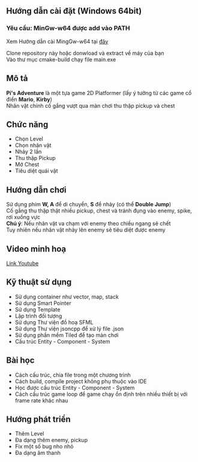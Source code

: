 
## Hướng dẫn cài đặt (Windows 64bit)

### Yêu cầu: MinGw-w64 được add vào PATH

Xem Hướng dẫn cài MingGw-w64 tại [đây](https://www.msys2.org/)  

Clone repository này hoặc donwload và extract về máy của bạn  
Vào thư mục cmake-build chạy file main.exe

## Mô tả

**Pi's Adventure** là một tựa game 2D Platformer (lấy ý tưởng từ các game cổ điển **Mario**, **Kirby**)  
Nhân vật chính cố gắng vượt qua màn chơi thu thập pickup và chest

## Chức năng

- Chọn Level
- Chọn nhân vật
- Nhảy 2 lần
- Thu thập Pickup
- Mở Chest
- Tiêu diệt quái vật

## Hướng dẫn chơi

Sử dụng phím **W, A** để di chuyển, **S** để nhảy (có thể **Double Jump**)  
Cố gắng thu thập thật nhiều pickup, chest và tránh đụng vào enemy, spike, rơi xuống vực  
**Chú ý**: Nếu nhân vật va chạm với enemy theo chiều ngang sẽ chết  
Tuy nhiên nếu nhân vật nhảy lên enemy sẽ tiêu diệt được enemy

## Video minh hoạ

[Link Youtube](https://www.youtube.com/watch?v=i3FIgqlRoOg)

## Kỹ thuật sử dụng

- Sử dụng container như vector, map, stack
- Sử dụng Smart Pointer
- Sử dụng Template
- Lập trình đối tượng
- Sử dụng Thư viện đồ hoạ SFML
- Sử dụng Thư viện jsoncpp để xử lý file .json
- Sử dụng phần mềm Tiled để tạo màn chơi
- Cấu trúc Entity - Component - System

## Bài học

- Cách cấu trúc, chia file trong một chương trình
- Cách build, compile project không phụ thuộc vào IDE
- Học được cấu trúc Entity - Component - System
- Cách cấu trúc game loop để game chạy ổn định trên nhiều thiết bị với frame rate khác nhau

## Hướng phát triển

- Thêm Level
- Đa dạng thêm enemy, pickup
- Fix một số bug nho nhỏ
- Đa dạng âm thanh

